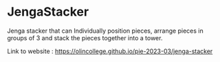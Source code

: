 # JengaStacker
 Jenga stacker that can Individually position pieces, arrange pieces in groups of 3  and stack the pieces together into a tower.

 Link to website : https://olincollege.github.io/pie-2023-03/jenga-stacker

